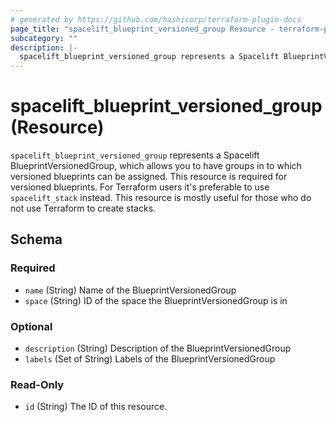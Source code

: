 ```yaml
---
# generated by https://github.com/hashicorp/terraform-plugin-docs
page_title: "spacelift_blueprint_versioned_group Resource - terraform-provider-spacelift"
subcategory: ""
description: |-
  spacelift_blueprint_versioned_group represents a Spacelift BlueprintVersionedGroup, which allows you to have groups in to which versioned blueprints can be assigned. This resource is required for versioned blueprints. For Terraform users it's preferable to use spacelift_stack instead. This resource is mostly useful for those who do not use Terraform to create stacks.
---
```


# spacelift_blueprint_versioned_group (Resource)

`spacelift_blueprint_versioned_group` represents a Spacelift BlueprintVersionedGroup, which allows you to have groups in to which versioned blueprints can be assigned. This resource is required for versioned blueprints. For Terraform users it's preferable to use `spacelift_stack` instead. This resource is mostly useful for those who do not use Terraform to create stacks.



<!-- schema generated by tfplugindocs -->
## Schema

### Required

- `name` (String) Name of the BlueprintVersionedGroup
- `space` (String) ID of the space the BlueprintVersionedGroup is in

### Optional

- `description` (String) Description of the BlueprintVersionedGroup
- `labels` (Set of String) Labels of the BlueprintVersionedGroup

### Read-Only

- `id` (String) The ID of this resource.
